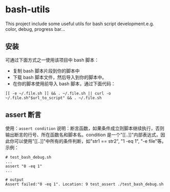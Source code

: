 # bash-utils
This project include some useful utils for bash script development.e.g. color, debug, progress bar...

## 安装

可通过下面方式之一使用该项目中 bash 脚本：

* 复制 bash 脚本片段到你的脚本中
* 下载 bash 脚本文件，然后导入到你的脚本中。
* 在你的脚本使用前导入 bash 脚本，通过下面代码：
```
[[ -e ~/.file.sh ]] && . ~/.file.sh || curl -o ~/.file.sh"$url_to_script" && . ~/.file.sh
```

## assert 断言

使用：`assert condition`
说明：断言函数，如果条件成立则脚本继续执行，否则输出断言的行号、所在函数名和脚本名。condition 是一个"[[..]]"内部表达式，因此你可以使用"[[..]]"中所有的条件判断，如"str1 == str2", "1 -eq 1", "-e file"等。
示例：
```
# test_bash_debug.sh
...
assert "0 -eq 1"
...

# output
Assert failed:"0 -eq 1". Location: 9 test_assert ./test_bash_debug.sh
```
